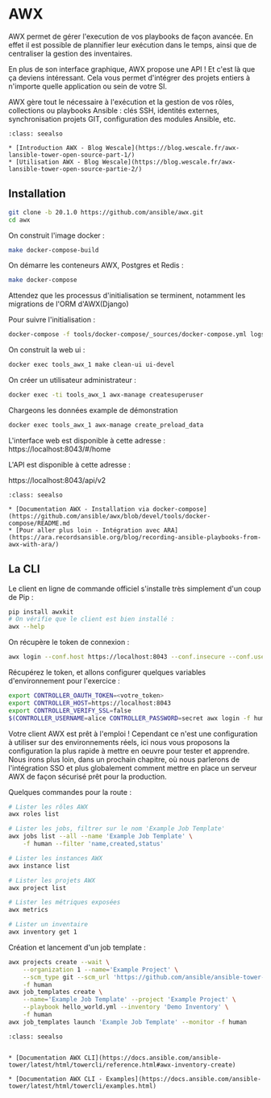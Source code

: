 # AWX


AWX permet de gérer l'execution de vos playbooks de façon avancée. En effet il est possible de plannifier leur exécution dans le temps, ainsi que de centraliser la gestion des inventaires.

En plus de son interface graphique, AWX propose une API ! Et c'est là que ça deviens intéressant. Cela vous permet d'intégrer des projets entiers à n'importe quelle application ou sein de votre SI.

AWX gère tout le nécessaire à l'exécution et la gestion de vos rôles, collections ou playbooks Ansible : clés SSH, identités externes, synchronisation projets GIT, configuration des modules Ansible, etc. 



```{admonition} Approfondir
:class: seealso

* [Introduction AWX - Blog Wescale](https://blog.wescale.fr/awx-lansible-tower-open-source-part-1/)
* [Utilisation AWX - Blog Wescale](https://blog.wescale.fr/awx-lansible-tower-open-source-partie-2/)
```


## Installation 

```bash
git clone -b 20.1.0 https://github.com/ansible/awx.git
cd awx
````

On construit l'image docker :
```bash
make docker-compose-build
```

On démarre les conteneurs AWX, Postgres et Redis :

```bash
make docker-compose
```

Attendez que les processus d'initialisation se terminent, notamment les migrations de l'ORM d'AWX(Django)

Pour suivre l'initialisation :

```bash
docker-compose -f tools/docker-compose/_sources/docker-compose.yml logs -f
```

On construit la web ui :

```bash
docker exec tools_awx_1 make clean-ui ui-devel
````

On créer un utilisateur administrateur :

```bash
docker exec -ti tools_awx_1 awx-manage createsuperuser
````

Chargeons les données example de démonstration 

```bash
docker exec tools_awx_1 awx-manage create_preload_data
```

L'interface web est disponible à cette adresse : 
https://localhost:8043/#/home

L'API est disponible à cette adresse :

https://localhost:8043/api/v2



```{admonition} Approfondir
:class: seealso

* [Documentation AWX - Installation via docker-compose](https://github.com/ansible/awx/blob/devel/tools/docker-compose/README.md
* [Pour aller plus loin - Intégration avec ARA](https://ara.recordsansible.org/blog/recording-ansible-playbooks-from-awx-with-ara/)
```


## La CLI 

Le client en ligne de commande officiel s'installe très simplement d'un coup de Pip :

```bash
pip install awxkit
# On vérifie que le client est bien installé :
awx --help
```

On récupère le token de connexion :
```bash
awx login --conf.host https://localhost:8043 --conf.insecure --conf.username <votre_username> --conf.password <votre_password>
```
Récupérez le token, et allons configurer quelques variables d'environnement pour l'exercice :

```bash
export CONTROLLER_OAUTH_TOKEN=<votre_token>
export CONTROLLER_HOST=https://localhost:8043
export CONTROLLER_VERIFY_SSL=false
$(CONTROLLER_USERNAME=alice CONTROLLER_PASSWORD=secret awx login -f human)
```

Votre client AWX est prêt à l'emploi ! 
Cependant ce n'est une configuration à utiliser sur des environnements réels, ici nous vous proposons la configuration la plus rapide à mettre en oeuvre pour tester et apprendre. Nous irons plus loin, dans un prochain chapitre, où nous parlerons de l'intégration SSO et plus globalement comment mettre en place un serveur AWX de façon sécurisé prêt pour la production.


Quelques commandes pour la route :

```bash
# Lister les rôles AWX
awx roles list

# Lister les jobs, filtrer sur le nom 'Example Job Template'
awx jobs list --all --name 'Example Job Template' \
    -f human --filter 'name,created,status'

# Lister les instances AWX
awx instance list

# Lister les projets AWX
awx project list

# Lister les métriques exposées
awx metrics

# Lister un inventaire
awx inventory get 1
```

Création et lancement d'un job template :

```bash
awx projects create --wait \
    --organization 1 --name='Example Project' \
    --scm_type git --scm_url 'https://github.com/ansible/ansible-tower-samples' \
    -f human
awx job_templates create \
    --name='Example Job Template' --project 'Example Project' \
    --playbook hello_world.yml --inventory 'Demo Inventory' \
    -f human
awx job_templates launch 'Example Job Template' --monitor -f human
```

```{admonition} Approfondir
:class: seealso


* [Documentation AWX CLI](https://docs.ansible.com/ansible-tower/latest/html/towercli/reference.html#awx-inventory-create)

* [Documentation AWX CLI - Examples](https://docs.ansible.com/ansible-tower/latest/html/towercli/examples.html)

```